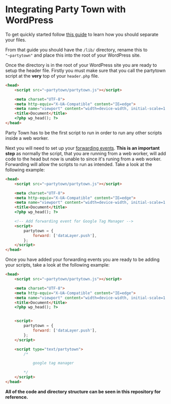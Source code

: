 # Integrating Party Town with WordPress

To get quickly started follow [this guide](https://partytown.builder.io/distribution) to learn how you should separate your files.

From that guide you should have the `/lib/` directory, rename this to `"~partytown"` and place this into the root of your WordPress site.

Once the directory is in the root of your WordPress site you are ready to setup the header file. Firstly you must make sure that you call the partytown script at the **very** top of your `header.php` file.

```html
<head>
    <script src="~partytown/partytown.js"></script>

    <meta charset="UTF-8">
    <meta http-equiv="X-UA-Compatible" content="IE=edge">
    <meta name="viewport" content="width=device-width, initial-scale=1.0">
    <title>Document</title>
    <?php wp_head(); ?>
</head>
```

Party Town has to be the first script to run in order to run any other scripts inside a web worker. 

Next you will need to set up your [forwarding events](https://partytown.builder.io/forwarding-events). **This is an important step** as normally the script, that you are running from a web worker, will add code to the head but now is unable to since it's runing from a web worker. Forwarding will allow the scripts to run as intended. Take a look at the following example:

```html
<head>
    <script src="~partytown/partytown.js"></script>

    <meta charset="UTF-8">
    <meta http-equiv="X-UA-Compatible" content="IE=edge">
    <meta name="viewport" content="width=device-width, initial-scale=1.0">
    <title>Document</title>
    <?php wp_head(); ?>

    <!-- Add forwarding event for Google Tag Manager -->
    <script>
        partytown = {
            forward: ['dataLayer.push'],
        };
    </script>
</head>
```

Once you have added your forwarding events you are ready to be adding your scripts, take a look at the following example:

```html
<head>
    <script src="~partytown/partytown.js"></script>

    <meta charset="UTF-8">
    <meta http-equiv="X-UA-Compatible" content="IE=edge">
    <meta name="viewport" content="width=device-width, initial-scale=1.0">
    <title>Document</title>
    <?php wp_head(); ?>


    <script>
        partytown = {
            forward: ['dataLayer.push'],
        };
    </script>

    <script type="text/partytown">
        /*

            google tag manager

        */
    </script>
</head>
```


**All of the code and directory structure can be seen in this repository for reference.**